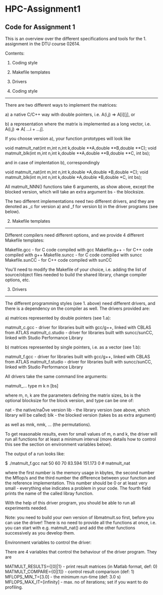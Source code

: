 # HPC-Assignment1
Code for Assignment 1
----------------------------------------------

This is an overview over the different specifications and tools for
the 1. assignment in the DTU course 02614.

Contents:

1. Coding style
2. Makefile templates
3. Drivers


1. Coding style
---------------

There are two different ways to implement the matrices: 

a) a native C/C++ way with double pointers, i.e. A(i,j) => A[i][j], or 

b) a representation where the matrix is implemented as a long vector, i.e.  
   A(i,j) => A[ ...i + ...j].  

If you choose version a), your function prototypes will look like

void matmult_nat(int m,int n,int k,double **A,double **B,double **C);
void matmult_blk(int m,int n,int k,double **A,double **B,double **C, int bs);

and in case of implentation b), correspondingly

void matmult_nat(int m,int n,int k,double *A,double *B,double *C);
void matmult_blk(int m,int n,int k,double *A,double *B,double *C, int bs);

All matmult_NNN() functions take 6 arguments, as show above, except
the blocked version, which will take an extra argument bs - the
blocksize. 

The two different implementations need two different drivers, and they
are denoted as _c for version a) and _f for version b) in the driver
programs (see below).


2. Makefile templates
---------------------

Different compilers need different options, and we provide 4 different
Makefile templates:

Makefile.gcc    - for C code compiled with gcc
Makefile.g++    - for C++ code compiled with g++
Makefile.suncc  - for C code compiled with suncc
Makefile.sunCC  - for C++ code compiled with sunCC

You'll need to modify the Makefile of your choice, i.e. adding the
list of source/object files needed to build the shared library, change
compiler options, etc.


3. Drivers
----------

The different programming styles (see 1. above) need different
drivers, and there is a dependency on the compiler as well.  The
drivers provided are:

a) matrices represented by double pointers (see 1.a):

matmult_c.gcc     - driver for libraries built with gcc/g++, linked
                    with CBLAS from ATLAS
matmult_c.studio  - driver for libraries built with suncc/sunCC,
                    linked with Studio Performance Library

b) matrices represented by single pointers, i.e. as a vector (see 1.b):

matmult_f.gcc     - driver for libraries built with gcc/g++, linked
                    with CBLAS from ATLAS
matmult_f.studio  - driver for libraries built with suncc/sunCC,
                    linked with Studio Performance Library

All drivers take the same command line arguments:

matmult_... type m k n [bs]

where m, n, k are the parameters defining the matrix sizes, bs is the
optional blocksize for the block version, and type can be one of:

nat	- the native/naÔve version
lib	- the library version (see above, which library will be called)
blk	- the blocked version (takes bs as extra argument)

as well as mnk, nmk, ... (the permutations).

To get reasonable results, even for small values of m, n and k, the
driver will run all functions for at least a minimum interval (more
details how to control this see the section on environment variables
below).

The output of a run looks like:

$ ./matmult_f.gcc nat 50 60 70
    83.594    151.173 0 # matmult_nat

where the first number is the memory usage in kbytes, the second
number the Mflop/s and the third number the difference between your
function and the reference implementation.  This number should be 0 or
at least very small - everything else indicates a problem in your
code.  The fourth field prints the name of the called libray function.

With the help of this driver program, you should be able to run all
experiments needed.

Note:  you need to build your own version of libmatmult.so first, before
you can use the driver!  There is no need to provide all the functions
at once, i.e. you can start with e.g. matmult_nat() and add the other
functions successively as you develop them.


Environment variables to control the driver:

There are 4 variables that control the behaviour of the driver
program.  They are

MATMULT_RESULTS={[0]|1}	  - print result matrices (in Matlab format, def: 0)
MATMULT_COMPARE={0|[1]}   - control result comparison (def: 1)
MFLOPS_MIN_T=[3.0]        - the minimum run-time (def: 3.0 s)
MFLOPS_MAX_IT=[infinity]  - max. no of iterations; 
                            set if you want to do profiling.

